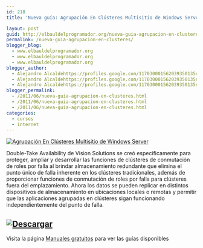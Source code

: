 ```yaml
---
id: 218
title: 'Nueva guía: Agrupación En Clústeres Multisitio de Windows Server (En Español)'

layout: post
guid: http://elbauldelprogramador.org/nueva-guia-agrupacion-en-clusteres-multisitio-de-windows-server-en-espanol/
permalink: /nueva-guia-agrupacion-en-clusteres/
blogger_blog:
  - www.elbauldelprogramador.org
  - www.elbauldelprogramador.org
  - www.elbauldelprogramador.org
blogger_author:
  - Alejandro Alcaldehttps://profiles.google.com/117030001562039350135noreply@blogger.com
  - Alejandro Alcaldehttps://profiles.google.com/117030001562039350135noreply@blogger.com
  - Alejandro Alcaldehttps://profiles.google.com/117030001562039350135noreply@blogger.com
blogger_permalink:
  - /2011/06/nueva-guia-agrupacion-en-clusteres.html
  - /2011/06/nueva-guia-agrupacion-en-clusteres.html
  - /2011/06/nueva-guia-agrupacion-en-clusteres.html
categories:
  - cursos
  - internet
---
```

[![Agrupación En Clústeres Multisitio de Windows Server][1]][2]

Double-Take Availability de Vision Solutions se creó específicamente para proteger, ampliar y desarrollar las funciones de clústeres de conmutación de roles por falla al brindar almacenamiento redundante que elimina el punto único de falla inherente en los clústeres tradicionales, además de proporcionar funciones de conmutación de roles por falla para clústeres fuera del emplazamiento. Ahora los datos se pueden replicar en distintos dispositivos de almacenamiento en ubicaciones locales o remotas y permitir que las aplicaciones agrupadas en clústeres sigan funcionando independientemente del punto de falla.

  
<!--more-->

## [![Descargar][3]][2]

Visita la página [Manuales gratuitos][4] para ver las guías disponibles



 [1]: http://img.tradepub.com/free/w_visi32/images/w_visi32c.gif "Agrupación En Clústeres Multisitio de Windows Server"
 [2]: http://elbauldelprogramador.tradepub.com/c/pubRD.mpl?sr=oc&_t=oc:&pc=w_visi32/prgm.cgi
 [3]: http://lh5.googleusercontent.com/-3xNROQvUyLw/Tez0xVWLW1I/AAAAAAAAAkc/3Gx7eUaLwxU/s288/descargar.png
 [4]: http://bashyc.blogspot.com/p/guias-gratuitas.html